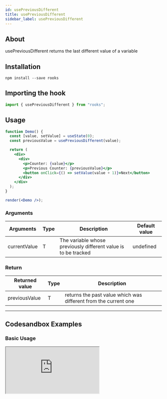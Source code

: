 ```yaml
---
id: usePreviousDifferent
title: usePreviousDifferent
sidebar_label: usePreviousDifferent
---
```


## About

usePreviousDifferent returns the last different value of a variable

[//]: # "Main"

## Installation

    npm install --save rooks

## Importing the hook

```javascript
import { usePreviousDifferent } from "rooks";
```

## Usage

```jsx
function Demo() {
  const [value, setValue] = useState(0);
  const previousValue = usePreviousDifferent(value);

  return (
    <div>
      <div>
        <p>Counter: {value}</p>
        <p>Previous Counter: {previousValue}</p>
        <button onClick={() => setValue(value + 1)}>Next</button>
      </div>
    </div>
  );
}

render(<Demo />);
```

### Arguments

| Arguments    | Type | Description                                                    | Default value |
|--------------|------|----------------------------------------------------------------|---------------|
| currentValue | T    | The variable whose previously different value is to be tracked | undefined      |

### Return

| Returned value | Type | Description                                                     |
|----------------|------|-----------------------------------------------------------------|
| previousValue  | T    | returns the past value which was different from the current one |

---

## Codesandbox Examples

### Basic Usage

<iframe src="https://codesandbox.io/embed/usepreviousdifferent-cvnhh?fontsize=14&hidenavigation=1&theme=dark"
  style={{
    width: "100%",
    height: 500,
    border: 0,
    borderRadius: 4,
    overflow: "hidden"
  }} 
  title="usePreviousDifferent"
  allow="accelerometer; ambient-light-sensor; camera; encrypted-media; geolocation; gyroscope; hid; microphone; midi; payment; usb; vr; xr-spatial-tracking"
  sandbox="allow-forms allow-modals allow-popups allow-presentation allow-same-origin allow-scripts"
/>

## Join Bhargav's discord server

You can click on the floating discord icon at the bottom right of the screen and talk to us in our server.
